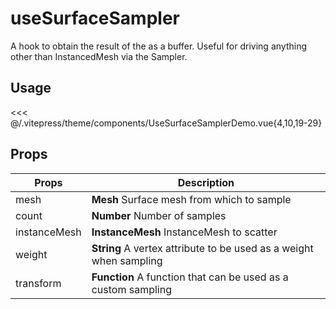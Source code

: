# useSurfaceSampler <Badge type="warning" text="^3.7.0" />

A hook to obtain the result of the <Sampler /> as a buffer. Useful for driving anything other than InstancedMesh via the Sampler.

<DocsDemo>
  <UseSurfaceSamplerDemo />
</DocsDemo>

## Usage

<<< @/.vitepress/theme/components/UseSurfaceSamplerDemo.vue{4,10,19-29}

## Props

| Props        | Description                                                        |
|--------------|--------------------------------------------------------------------|
| mesh         | **Mesh** Surface mesh from which to sample                         |
| count        | **Number** Number of samples                                       |
| instanceMesh | **InstanceMesh** InstanceMesh to scatter                           |
| weight       | **String** A vertex attribute to be used as a weight when sampling |
| transform    | **Function** A function that can be used as a custom sampling      |

